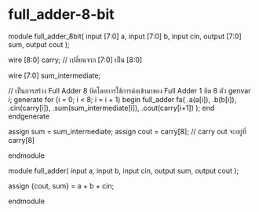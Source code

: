 # full_adder-8-bit
module full_adder_8bit(
    input [7:0] a,
    input [7:0] b,
    input cin,
    output [7:0] sum,
    output cout
);

wire [8:0] carry; // เปลี่ยนจาก [7:0] เป็น [8:0]

wire [7:0] sum_intermediate;

// เป็นการสร้าง Full Adder 8 บิตโดยการใช้การต่อเข้ามาของ Full Adder 1 บิต 8 ตัว
genvar i;
generate
    for (i = 0; i < 8; i = i + 1) begin
        full_adder fa(
            .a(a[i]),
            .b(b[i]),
            .cin(carry[i]),
            .sum(sum_intermediate[i]),
            .cout(carry[i+1])
        );
    end
endgenerate

assign sum = sum_intermediate;
assign cout = carry[8]; // carry out จะอยู่ที่ carry[8]

endmodule

module full_adder(
    input a,
    input b,
    input cin,
    output sum,
    output cout
);

assign {cout, sum} = a + b + cin;

endmodule
